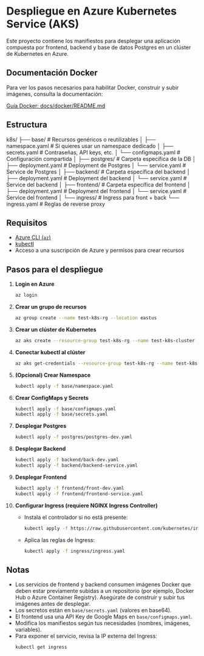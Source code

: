 # Despliegue en Azure Kubernetes Service (AKS)

Este proyecto contiene los manifiestos para desplegar una aplicación compuesta por frontend, backend y base de datos Postgres en un clúster de Kubernetes en Azure.

## Documentación Docker

Para ver los pasos necesarios para habilitar Docker, construir y subir imágenes, consulta la documentación:

[Guía Docker: docs/docker/README.md](docs/docker/README.md)

## Estructura

k8s/
├── base/                       # Recursos genéricos o reutilizables
│   ├── namespace.yaml           # Si quieres usar un namespace dedicado
│   ├── secrets.yaml             # Contraseñas, API keys, etc.
│   └── configmaps.yaml          # Configuración compartida
│
├── postgres/                    # Carpeta específica de la DB
│   ├── deployment.yaml          # Deployment de Postgres
│   └── service.yaml             # Service de Postgres
│
├── backend/                     # Carpeta específica del backend
│   ├── deployment.yaml          # Deployment del backend
│   └── service.yaml             # Service del backend
│
├── frontend/                    # Carpeta específica del frontend
│   ├── deployment.yaml          # Deployment del frontend
│   └── service.yaml             # Service del frontend
│
└── ingress/                     # Ingress para front + back
    └── ingress.yaml             # Reglas de reverse proxy

## Requisitos

- [Azure CLI (`az`)](https://docs.microsoft.com/es-es/cli/azure/install-azure-cli)
- [kubectl](https://kubernetes.io/docs/tasks/tools/)
- Acceso a una suscripción de Azure y permisos para crear recursos

## Pasos para el despliegue

1. **Login en Azure**
   ```bash
   az login
   ```

2. **Crear un grupo de recursos**
   ```bash
   az group create --name test-k8s-rg --location eastus
   ```

3. **Crear un clúster de Kubernetes**
   ```bash
   az aks create --resource-group test-k8s-rg --name test-k8s-cluster --node-count 2 --generate-ssh-keys
   ```

4. **Conectar kubectl al clúster**
   ```bash
   az aks get-credentials --resource-group test-k8s-rg --name test-k8s-cluster
   ```

5. **(Opcional) Crear Namespace**
   ```bash
   kubectl apply -f base/namespace.yaml
   ```

6. **Crear ConfigMaps y Secrets**
   ```bash
   kubectl apply -f base/configmaps.yaml
   kubectl apply -f base/secrets.yaml
   ```

7. **Desplegar Postgres**
   ```bash
   kubectl apply -f postgres/postgres-dev.yaml
   ```

8. **Desplegar Backend**
   ```bash
   kubectl apply -f backend/back-dev.yaml
   kubectl apply -f backend/backend-service.yaml
   ```

9. **Desplegar Frontend**
   ```bash
   kubectl apply -f frontend/front-dev.yaml
   kubectl apply -f frontend/frontend-service.yaml
   ```

10. **Configurar Ingress (requiere NGINX Ingress Controller)**
    - Instala el controlador si no está presente:
      ```bash
      kubectl apply -f https://raw.githubusercontent.com/kubernetes/ingress-nginx/controller-v1.2.1/deploy/static/provider/cloud/deploy.yaml
      ```
    - Aplica las reglas de Ingress:
      ```bash
      kubectl apply -f ingress/ingress.yaml
      ```


## Notas

- Los servicios de frontend y backend consumen imágenes Docker que deben estar previamente subidas a un repositorio (por ejemplo, Docker Hub o Azure Container Registry). Asegúrate de construir y subir tus imágenes antes de desplegar.
- Los secretos están en `base/secrets.yaml` (valores en base64).
- El frontend usa una API Key de Google Maps en `base/configmaps.yaml`.
- Modifica los manifiestos según tus necesidades (nombres, imágenes, variables).
- Para exponer el servicio, revisa la IP externa del Ingress:
   ```bash
   kubectl get ingress
   ```
